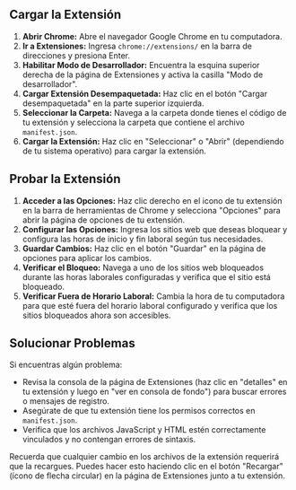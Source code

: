 ## Cargar la Extensión

1. **Abrir Chrome:** Abre el navegador Google Chrome en tu computadora.
2. **Ir a Extensiones:** Ingresa `chrome://extensions/` en la barra de direcciones y presiona Enter.
3. **Habilitar Modo de Desarrollador:** Encuentra la esquina superior derecha de la página de Extensiones y activa la casilla "Modo de desarrollador".
4. **Cargar Extensión Desempaquetada:** Haz clic en el botón "Cargar desempaquetada" en la parte superior izquierda.
5. **Seleccionar la Carpeta:** Navega a la carpeta donde tienes el código de tu extensión y selecciona la carpeta que contiene el archivo `manifest.json`.
6. **Cargar la Extensión:** Haz clic en "Seleccionar" o "Abrir" (dependiendo de tu sistema operativo) para cargar la extensión.

## Probar la Extensión

1. **Acceder a las Opciones:** Haz clic derecho en el icono de tu extensión en la barra de herramientas de Chrome y selecciona "Opciones" para abrir la página de opciones de tu extensión.
2. **Configurar las Opciones:** Ingresa los sitios web que deseas bloquear y configura las horas de inicio y fin laboral según tus necesidades.
3. **Guardar Cambios:** Haz clic en el botón "Guardar" en la página de opciones para aplicar los cambios.
4. **Verificar el Bloqueo:** Navega a uno de los sitios web bloqueados durante las horas laborales configuradas y verifica que el sitio está bloqueado.
5. **Verificar Fuera de Horario Laboral:** Cambia la hora de tu computadora para que esté fuera del horario laboral configurado y verifica que los sitios bloqueados ahora son accesibles.

## Solucionar Problemas

Si encuentras algún problema:

- Revisa la consola de la página de Extensiones (haz clic en "detalles" en tu extensión y luego en "ver en consola de fondo") para buscar errores o mensajes de registro.
- Asegúrate de que tu extensión tiene los permisos correctos en `manifest.json`.
- Verifica que los archivos JavaScript y HTML estén correctamente vinculados y no contengan errores de sintaxis.

Recuerda que cualquier cambio en los archivos de la extensión requerirá que la recargues. Puedes hacer esto haciendo clic en el botón "Recargar" (ícono de flecha circular) en la página de Extensiones junto a tu extensión.
